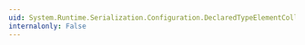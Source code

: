 ```yaml
---
uid: System.Runtime.Serialization.Configuration.DeclaredTypeElementCollection.#ctor
internalonly: False
---
```

